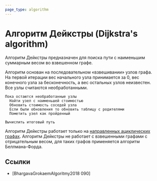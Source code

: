 ```yaml
---
page_type: algorithm
---
```


# Алгоритм Дейкстры (Dijkstra's algorithm)

Алгоритм Дейкстры предназначен для поиска пути с наименьшим суммарным весом во взвешенном графе.

Алгоритм основан на последовательном «взвешивании» узлов графа. На первой итерации вес начального узла принимается за 0, вес конечного узла за бесконечность, а вес остальных узлов неизвестен. Все узлы считаются необработанными.

```
Пока остаются необработанные узлы
  Найти узел с наименьшей стоимостью
  Обновить стоимость соседей узла
  Если были обновления то обновить таблицу с родителями
  Пометить узел как пройденный

Вычислить итоговый путь
```

Алгоритм Дейкстры работает только на [направленных ациклических графах]([[20221108000011]]). Алгоритм Дейкстры не работает с взвешенными графами с отрицательным весом, для таких графов применяется алгоритм Беллмана-Форда.

## Ссылки

* [BhargavaGrokaemAlgoritmy2018 090] 